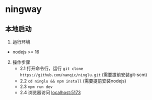 # ningway

## 本地启动
1. 运行环境
- nodejs >= 16
2. 操作步骤
   - 2.1 打开命令行，运行 `git clone https://github.com/nanqic/ninglu.git` (需要提前安装git-scm)
   - 2.2 `cd ninglu && npm install` (需要提前安装nodejs)
   - 2.3 `npm run dev`
   - 2.4 浏览器访问 [localhost:5173](http://localhost:5173)


